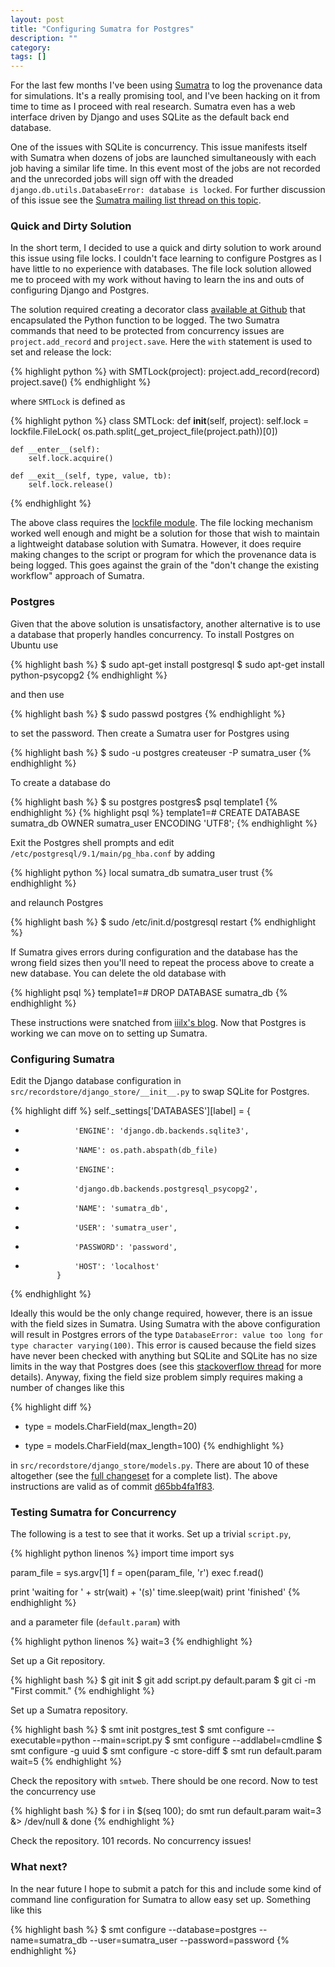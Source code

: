 ```yaml
---
layout: post
title: "Configuring Sumatra for Postgres"
description: ""
category: 
tags: []
---
```


For the last few months I've been using [Sumatra][SMT] to log the
provenance data for simulations. It's a really promising tool, and I've
been hacking on it from time to time as I proceed with real
research. Sumatra even has a web interface driven by Django and uses
SQLite as the default back end database.

One of the issues with SQLite is concurrency. This issue manifests
itself with Sumatra when dozens of jobs are launched simultaneously
with each job having a similar life time. In this event most of the
jobs are not recorded and the unrecorded jobs will sign off with the
dreaded `django.db.utils.DatabaseError: database is locked`. For
further discussion of this issue see the
[Sumatra mailing list thread on this topic](https://groups.google.com/forum/?fromgroups=#!topic/sumatra-users/-9Gci0thFLo).

### Quick and Dirty Solution

In the short term, I decided to use a quick and dirty solution to work
around this issue using file locks. I couldn't face learning to
configure Postgres as I have little to no experience with databases.
The file lock solution allowed me to proceed with my work without
having to learn the ins and outs of configuring Django and Postgres.

The solution required creating a decorator class
[available at Github](https://github.com/wd15/sumatra/blob/8b39d73b3cf85dbb8f2ada44a6914a27dff718df/src/smtdecorator.py)
that encapsulated the Python function to be logged. The two Sumatra
commands that need to be protected from concurrency issues are
`project.add_record` and `project.save`. Here the `with` statement is
used to set and release the lock:

{% highlight python %}
with SMTLock(project):
    project.add_record(record)
    project.save()
{% endhighlight %}

where `SMTLock` is defined as

{% highlight python %}
class SMTLock:
    def __init__(self, project):
        self.lock = lockfile.FileLock(
            os.path.split(_get_project_file(project.path))[0])

    def __enter__(self):
        self.lock.acquire()

    def __exit__(self, type, value, tb):
        self.lock.release()
{% endhighlight %}

The above class requires the
[lockfile module](https://pypi.python.org/pypi/lockfile). The file
locking mechanism worked well enough and might be a solution for those
that wish to maintain a lightweight database solution with
Sumatra. However, it does require making changes to the script or
program for which the provenance data is being logged. This goes
against the grain of the "don't change the existing workflow" approach
of Sumatra.

### Postgres

Given that the above solution is unsatisfactory, another alternative
is to use a database that properly handles concurrency. To install
Postgres on Ubuntu use

{% highlight bash %}
$ sudo apt-get install postgresql
$ sudo apt-get install python-psycopg2
{% endhighlight %}

and then use

{% highlight bash %}
$ sudo passwd postgres
{% endhighlight %}

to set the password. Then create a Sumatra user for Postgres using

{% highlight bash %}
$ sudo -u postgres createuser -P sumatra_user
{% endhighlight %}

To create a database do

{% highlight bash %}
$ su postgres
postgres$ psql template1
{% endhighlight %}
{% highlight psql %}
template1=# CREATE DATABASE sumatra_db OWNER sumatra_user ENCODING 'UTF8';
{% endhighlight %}

Exit the Postgres shell prompts and edit
`/etc/postgresql/9.1/main/pg_hba.conf` by adding

{% highlight python %}
local      sumatra_db   sumatra_user   trust
{% endhighlight %}

and relaunch Postgres

{% highlight bash %}
$ sudo /etc/init.d/postgresql restart
{% endhighlight %}

If Sumatra gives errors during configuration and the database has the
wrong field sizes then you'll need to repeat the process above to
create a new database. You can delete the old database with

{% highlight psql %}
template1=# DROP DATABASE sumatra_db
{% endhighlight %}

These instructions were snatched from
[iiilx's blog](http://blog.iiilx.com/programming/how-to-install-postgres-on-ubuntu-for-django/).
Now that Postgres is working we can move on to setting up Sumatra.

### Configuring Sumatra

Edit the Django database configuration in
`src/recordstore/django_store/__init__.py` to swap SQLite for
Postgres.

{% highlight diff %}
             self._settings['DATABASES'][label] = {
-                'ENGINE': 'django.db.backends.sqlite3',
-                'NAME': os.path.abspath(db_file)
+                'ENGINE':
+                'django.db.backends.postgresql_psycopg2',
+                'NAME': 'sumatra_db',
+                'USER': 'sumatra_user',
+                'PASSWORD': 'password',
+                'HOST': 'localhost'
             }
{% endhighlight %}

Ideally this would be the only change required, however, there is an
issue with the field sizes in Sumatra. Using Sumatra with the above
configuration will result in Postgres errors of the type
`DatabaseError: value too long for type character varying(100)`.  This
error is caused because the field sizes have never been checked with
anything but SQLite and SQLite has no size limits in the way that
Postgres does (see this
[stackoverflow thread](http://stackoverflow.com/questions/13736059/databaseerror-at-post-113-value-too-long-for-type-character-varying10)
for more details). Anyway, fixing the field size problem simply
requires making a number of changes like this

{% highlight diff %}
-    type = models.CharField(max_length=20)
+    type = models.CharField(max_length=100)
{% endhighlight %}

in `src/recordstore/django_store/models.py`. There are about 10 of
these altogether (see the
[full changeset](https://github.com/wd15/sumatra/commit/0bcafc468c5fe4b93e4f230ad37aca00811ef6ff)
for a complete list). The above instructions are valid as of commit
[d65bb4fa1f83](https://neuralensemble.org/hg/sumatra/rev/d65bb4fa1f83).

### Testing Sumatra for Concurrency

The following is a test to see that it works. Set up a trivial `script.py`,

{% highlight python linenos %}
import time
import sys

param_file = sys.argv[1]
f = open(param_file, 'r')
exec f.read()

print 'waiting for ' + str(wait) + '(s)'
time.sleep(wait)
print 'finished'
{% endhighlight %}

and a parameter file (`default.param`) with

{% highlight python linenos %}
wait=3
{% endhighlight %}

Set up a Git repository.

{% highlight bash %}
$ git init
$ git add script.py default.param
$ git ci -m "First commit."
{% endhighlight %}

Set up a Sumatra repository.

{% highlight bash %}
$ smt init postgres_test
$ smt configure --executable=python --main=script.py
$ smt configure --addlabel=cmdline
$ smt configure -g uuid
$ smt configure -c store-diff
$ smt run default.param wait=5
{% endhighlight %}

Check the repository with `smtweb`. There should be one record. Now to
test the concurrency use

{% highlight bash %}
$ for i in $(seq 100); do smt run default.param wait=3 &> /dev/null & done
{% endhighlight %}

Check the repository. 101 records. No concurrency issues!

### What next?

In the near future I hope to submit a patch for this and include some
kind of command line configuration for Sumatra to allow easy set
up. Something like this

{% highlight bash %}
$ smt configure --database=postgres --name=sumatra_db --user=sumatra_user --password=password
{% endhighlight %}

[SMT]: http://neuralensemble.org/sumatra/


